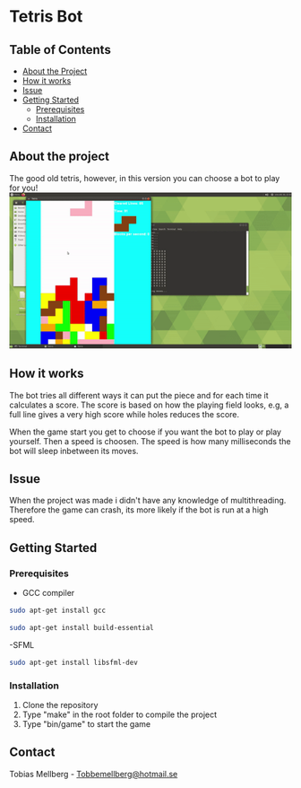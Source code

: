 # Tetris Bot

## Table of Contents

* [About the Project](#about-the-project)
* [How it works](#how-it-works)
* [Issue](#issue)
* [Getting Started](#getting-started)
  * [Prerequisites](#prerequisites)
  * [Installation](#installation)
* [Contact](#contact)

## About the project

The good old tetris, however, in this version you can choose a bot to play for you!\
![](tetrisGif.gif)

## How it works

The bot tries all different ways it can put the piece and for each time it calculates a score.
The score is based on how the playing field looks, e.g, a full line gives a very high score while holes reduces the score.

When the game start you get to choose if you want the bot to play or play yourself.
Then a speed is choosen. The speed is how many milliseconds the bot will sleep inbetween its moves.

## Issue

When the project was made i didn't have any knowledge of multithreading. Therefore the game can crash, its more likely if the bot is run at a high speed.

## Getting Started

### Prerequisites
- GCC compiler
```sh
sudo apt-get install gcc
```
```sh
sudo apt-get install build-essential
```
-SFML
```sh
sudo apt-get install libsfml-dev
```

### Installation

1. Clone the repository
2. Type "make" in the root folder to compile the project
3. Type "bin/game" to start the game

## Contact

Tobias Mellberg - Tobbemellberg@hotmail.se
